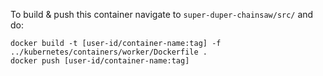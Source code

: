 To build & push this container navigate to `super-duper-chainsaw/src/` and do:

```
docker build -t [user-id/container-name:tag] -f ../kubernetes/containers/worker/Dockerfile .
docker push [user-id/container-name:tag]
```